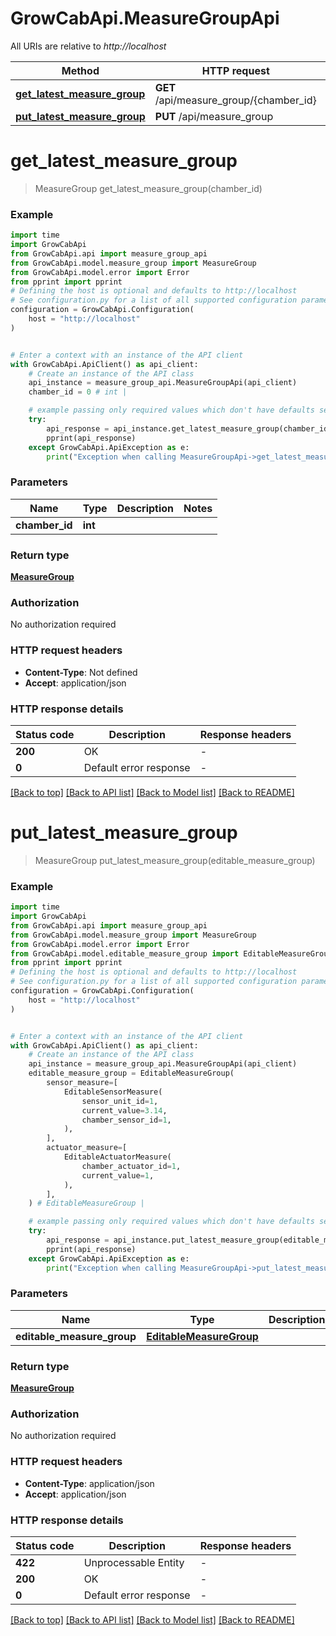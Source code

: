 # GrowCabApi.MeasureGroupApi

All URIs are relative to *http://localhost*

Method | HTTP request | Description
------------- | ------------- | -------------
[**get_latest_measure_group**](MeasureGroupApi.md#get_latest_measure_group) | **GET** /api/measure_group/{chamber_id} | 
[**put_latest_measure_group**](MeasureGroupApi.md#put_latest_measure_group) | **PUT** /api/measure_group | 


# **get_latest_measure_group**
> MeasureGroup get_latest_measure_group(chamber_id)



### Example

```python
import time
import GrowCabApi
from GrowCabApi.api import measure_group_api
from GrowCabApi.model.measure_group import MeasureGroup
from GrowCabApi.model.error import Error
from pprint import pprint
# Defining the host is optional and defaults to http://localhost
# See configuration.py for a list of all supported configuration parameters.
configuration = GrowCabApi.Configuration(
    host = "http://localhost"
)


# Enter a context with an instance of the API client
with GrowCabApi.ApiClient() as api_client:
    # Create an instance of the API class
    api_instance = measure_group_api.MeasureGroupApi(api_client)
    chamber_id = 0 # int | 

    # example passing only required values which don't have defaults set
    try:
        api_response = api_instance.get_latest_measure_group(chamber_id)
        pprint(api_response)
    except GrowCabApi.ApiException as e:
        print("Exception when calling MeasureGroupApi->get_latest_measure_group: %s\n" % e)
```


### Parameters

Name | Type | Description  | Notes
------------- | ------------- | ------------- | -------------
 **chamber_id** | **int**|  |

### Return type

[**MeasureGroup**](MeasureGroup.md)

### Authorization

No authorization required

### HTTP request headers

 - **Content-Type**: Not defined
 - **Accept**: application/json


### HTTP response details
| Status code | Description | Response headers |
|-------------|-------------|------------------|
**200** | OK |  -  |
**0** | Default error response |  -  |

[[Back to top]](#) [[Back to API list]](../README.md#documentation-for-api-endpoints) [[Back to Model list]](../README.md#documentation-for-models) [[Back to README]](../README.md)

# **put_latest_measure_group**
> MeasureGroup put_latest_measure_group(editable_measure_group)



### Example

```python
import time
import GrowCabApi
from GrowCabApi.api import measure_group_api
from GrowCabApi.model.measure_group import MeasureGroup
from GrowCabApi.model.error import Error
from GrowCabApi.model.editable_measure_group import EditableMeasureGroup
from pprint import pprint
# Defining the host is optional and defaults to http://localhost
# See configuration.py for a list of all supported configuration parameters.
configuration = GrowCabApi.Configuration(
    host = "http://localhost"
)


# Enter a context with an instance of the API client
with GrowCabApi.ApiClient() as api_client:
    # Create an instance of the API class
    api_instance = measure_group_api.MeasureGroupApi(api_client)
    editable_measure_group = EditableMeasureGroup(
        sensor_measure=[
            EditableSensorMeasure(
                sensor_unit_id=1,
                current_value=3.14,
                chamber_sensor_id=1,
            ),
        ],
        actuator_measure=[
            EditableActuatorMeasure(
                chamber_actuator_id=1,
                current_value=1,
            ),
        ],
    ) # EditableMeasureGroup | 

    # example passing only required values which don't have defaults set
    try:
        api_response = api_instance.put_latest_measure_group(editable_measure_group)
        pprint(api_response)
    except GrowCabApi.ApiException as e:
        print("Exception when calling MeasureGroupApi->put_latest_measure_group: %s\n" % e)
```


### Parameters

Name | Type | Description  | Notes
------------- | ------------- | ------------- | -------------
 **editable_measure_group** | [**EditableMeasureGroup**](EditableMeasureGroup.md)|  |

### Return type

[**MeasureGroup**](MeasureGroup.md)

### Authorization

No authorization required

### HTTP request headers

 - **Content-Type**: application/json
 - **Accept**: application/json


### HTTP response details
| Status code | Description | Response headers |
|-------------|-------------|------------------|
**422** | Unprocessable Entity |  -  |
**200** | OK |  -  |
**0** | Default error response |  -  |

[[Back to top]](#) [[Back to API list]](../README.md#documentation-for-api-endpoints) [[Back to Model list]](../README.md#documentation-for-models) [[Back to README]](../README.md)

